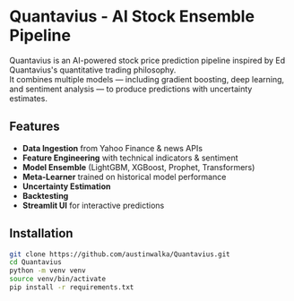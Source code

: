 # Quantavius - AI Stock Ensemble Pipeline

Quantavius is an AI-powered stock price prediction pipeline inspired by Ed Quantavius's quantitative trading philosophy.  
It combines multiple models — including gradient boosting, deep learning, and sentiment analysis — to produce predictions with uncertainty estimates.

## Features
- **Data Ingestion** from Yahoo Finance & news APIs
- **Feature Engineering** with technical indicators & sentiment
- **Model Ensemble** (LightGBM, XGBoost, Prophet, Transformers)
- **Meta-Learner** trained on historical model performance
- **Uncertainty Estimation**
- **Backtesting**
- **Streamlit UI** for interactive predictions

## Installation
```bash
git clone https://github.com/austinwalka/Quantavius.git
cd Quantavius
python -m venv venv
source venv/bin/activate
pip install -r requirements.txt

